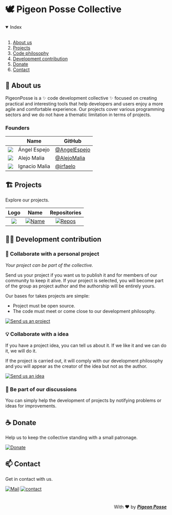 # 🕊️ Pigeon Posse Collective

<details open>
<summary>Index</summary>
<br>

1. [About us](#-about-us) 
2. [Projects](#-projects) 
3. [Code philosophy](#-code-philosophy) 
4. [Development contribution](#-development-contribution) 
5. [Donate](#-donate) 
6. [Contact](#-contact) 

</details>

## 👋 About us

PigeonPosse is a ✨ code development collective ✨ focused on creating practical and interesting tools that help developers and users enjoy a more agile and comfortable experience. 
Our projects cover various programming sectors and we do not have a thematic limitation in terms of projects.

### Founders

|                                                          | Name          | GitHub                                         |
| -------------------------------------------------------- | ------------- | ---------------------------------------------- |
| <img src="https://github.com/AngelEspejo.png?size=72" /> | Ángel Espejo  | [@AngelEspejo](https://github.com/AngelEspejo) |
| <img src="https://github.com/AlejoMalia.png?size=72"/>   | Alejo Malia   | [@AlejoMalia](https://github.com/AlejoMalia)   |
| <img src="https://github.com/irfaelo.png?size=72" />     | Ignacio Malia | [@irfaelo](https://github.com/irfaelo)         |

## 🏗 Projects

Explore our projects.

| Logo | Name | Repositories |
| :---: | :---: | :---: |
| <img src="https://github.com/PigeonPosse.png?size=72"/>   | [![Name](https://img.shields.io/badge/dynamic/json?label=&color=black&query=name&url=https%3A%2F%2Fapi.github.com/orgs/PigeonPosse&style=flat-square)](https://github.com/PigeonPosse) | [![Repos](https://img.shields.io/badge/dynamic/json?label=&color=black&query=public_repos&url=https%3A%2F%2Fapi.github.com/orgs/pigeonposse&style=flat-square)](https://github.com/pigeonposse?tab=repositories)    |


<!--
## 📋 Code philosophy

As a collective we have our development philosophy for create projects.
This philosophy is based on two simple points:
- The code should be readable for dummies.
- Difficult tasks should be broken down into simpler tasks.

To put this philosophy into practice we also try to comply with the [SOLID](https://es.wikipedia.org/wiki/SOLID) principles.
-->
## 👨‍💻 Development contribution

### 💌 Collaborate with a personal project

_Your project can be part of the collective._

Send us your project if you want us to publish it and for members of our community to keep it alive.
If your project is selected, you will become part of the group as project author and the authorship will be entirely yours.

Our bases for takes projects are simple:
- Project must be open source.
- The code must meet or come close to our development philosophy.

[![Send us an project](https://img.shields.io/badge/Send%20us%20an%20project-grey?style=flat-square)](mailto:dev@pigeonposse.com)

### 💡 Collaborate with a idea

If you have a project idea, you can tell us about it. If we like it and we can do it, we will do it.

If the project is carried out, it will comply with our development philosophy and you will appear as the creator of the idea but not as the author.

[![Send us an idea](https://img.shields.io/badge/Send%20us%20an%20idea-grey?style=flat-square)](mailto:dev@pigeonposse.com)

### 💬 Be part of our discussions

You can simply help the development of projects by notifying problems or ideas for improvements.

## ☕ Donate

Help us to keep the collective standing with a small patronage.

[![Donate](https://img.shields.io/badge/Donate-grey?style=flat-square)](https://pigeonposse.com/?popup=donate)

## 📫 Contact

Get in contact with us.

[![Mail](https://img.shields.io/badge/Mail-grey?style=flat-square)](mailto:dev@pigeonposse.com)
[![contact](https://img.shields.io/badge/Contact-grey?style=flat-square)](https://pigeonposse.com/?popup=contact)

#

<p align="right">
With  ❤️  by  <a href="https://pigeonposse.com" target="_blank"><b><i>Pigeon Posse</i></b><a>  
</p>

